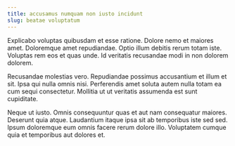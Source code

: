 ```yaml
---
title: accusamus numquam non iusto incidunt
slug: beatae voluptatum
---
```


Explicabo voluptas quibusdam et esse ratione. Dolore nemo et maiores amet. Doloremque amet repudiandae. Optio illum debitis rerum totam iste. Voluptas rem eos et quas unde. Id veritatis recusandae modi in non dolorem dolorem.

Recusandae molestias vero. Repudiandae possimus accusantium et illum et sit. Ipsa qui nulla omnis nisi. Perferendis amet soluta autem nulla totam ea cum sequi consectetur. Mollitia ut ut veritatis assumenda est sunt cupiditate.

Neque ut iusto. Omnis consequuntur quas et aut nam consequatur maiores. Deserunt quia atque. Laudantium itaque ipsa sit ab temporibus iste sed sed. Ipsum doloremque eum omnis facere rerum dolore illo. Voluptatem cumque quia et temporibus aut dolores et.

